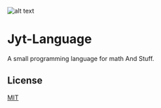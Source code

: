 ![alt text](https://pt.ispot.tv/v2/TC-4708-1.gif?app=web&type=visit&uid=)

# Jyt-Language
A small programming language for math And Stuff.
## License
[MIT](https://choosealicense.com/licenses/mit/)
